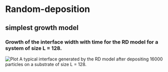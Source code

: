 # Random-deposition
## simplest growth model
### Growth of the interface width with time for the RD model for a system of size L = 128. 
![Plot](https://github.com/hesamedn/Random-deposition-/blob/main/RDFinalHight128noax16000_4000.png)
A typical interface generated by the RD model after depositing  16000 particles on a substrate of size L = 128. 
